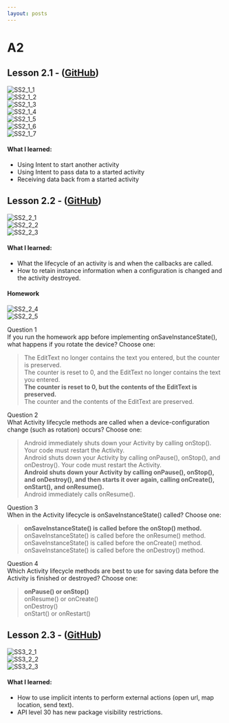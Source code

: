 ```yaml
---
layout: posts
---
```


# A2

## Lesson 2.1 - ([GitHub](https://github.com/mgatesdehn/CS5520/tree/main/Assignment2/lesson2_1))
![SS2_1_1](https://raw.githubusercontent.com/mgatesdehn/CS5520/gh-pages/images/Assignment2/SS2_1_1.png)\
![SS2_1_2](https://raw.githubusercontent.com/mgatesdehn/CS5520/gh-pages/images/Assignment2/SS2_1_2.png)\
![SS2_1_3](https://raw.githubusercontent.com/mgatesdehn/CS5520/gh-pages/images/Assignment2/SS2_1_3.png)\
![SS2_1_4](https://raw.githubusercontent.com/mgatesdehn/CS5520/gh-pages/images/Assignment2/SS2_1_4.png)\
![SS2_1_5](https://raw.githubusercontent.com/mgatesdehn/CS5520/gh-pages/images/Assignment2/SS2_1_5.png)\
![SS2_1_6](https://raw.githubusercontent.com/mgatesdehn/CS5520/gh-pages/images/Assignment2/SS2_1_6.png)\
![SS2_1_7](https://raw.githubusercontent.com/mgatesdehn/CS5520/gh-pages/images/Assignment2/SS2_1_7.png)

#### What I learned:
- Using Intent to start another activity
- Using Intent to pass data to a started activity
- Receiving data back from a started activity

## Lesson 2.2 - ([GitHub](https://github.com/mgatesdehn/CS5520/tree/main/Assignment2/lesson2_2))
![SS2_2_1](https://raw.githubusercontent.com/mgatesdehn/CS5520/gh-pages/images/Assignment2/SS2_2_1.png)\
![SS2_2_2](https://raw.githubusercontent.com/mgatesdehn/CS5520/gh-pages/images/Assignment2/SS2_2_2.png)\
![SS2_2_3](https://raw.githubusercontent.com/mgatesdehn/CS5520/gh-pages/images/Assignment2/SS2_2_3.png)

#### What I learned:
- What the lifecycle of an activity is and when the callbacks are called.
- How to retain instance information when a configuration is changed and the activity destroyed.

#### Homework
![SS2_2_4](https://raw.githubusercontent.com/mgatesdehn/CS5520/gh-pages/images/Assignment2/SS2_2_4.png)\
![SS2_2_5](https://raw.githubusercontent.com/mgatesdehn/CS5520/gh-pages/images/Assignment2/SS2_2_5.png)

Question 1\
If you run the homework app before implementing onSaveInstanceState(), what happens if you rotate the device? Choose one:

> The EditText no longer contains the text you entered, but the counter is preserved.\
    The counter is reset to 0, and the EditText no longer contains the text you entered.\
    **The counter is reset to 0, but the contents of the EditText is preserved.**\
    The counter and the contents of the EditText are preserved.

Question 2\
What Activity lifecycle methods are called when a device-configuration change (such as rotation) occurs? Choose one:

> Android immediately shuts down your Activity by calling onStop(). Your code must restart the Activity.\
    Android shuts down your Activity by calling onPause(), onStop(), and onDestroy(). Your code must restart the Activity.\
    **Android shuts down your Activity by calling onPause(), onStop(), and onDestroy(), and then starts it over again, calling onCreate(), onStart(), and onResume().**\
    Android immediately calls onResume().

Question 3\
When in the Activity lifecycle is onSaveInstanceState() called? Choose one:

> **onSaveInstanceState() is called before the onStop() method.**\
    onSaveInstanceState() is called before the onResume() method.\
    onSaveInstanceState() is called before the onCreate() method.\
    onSaveInstanceState() is called before the onDestroy() method.

Question 4\
Which Activity lifecycle methods are best to use for saving data before the Activity is finished or destroyed? Choose one:

> **onPause() or onStop()**\
    onResume() or onCreate()\
    onDestroy()\
    onStart() or onRestart()

## Lesson 2.3 - ([GitHub](https://github.com/mgatesdehn/CS5520/tree/main/Assignment2/lesson2_3))
![SS3_2_1](https://raw.githubusercontent.com/mgatesdehn/CS5520/gh-pages/images/Assignment2/3_2_1.png)\
![SS3_2_2](https://raw.githubusercontent.com/mgatesdehn/CS5520/gh-pages/images/Assignment2/3_2_2.png)\
![SS3_2_3](https://raw.githubusercontent.com/mgatesdehn/CS5520/gh-pages/images/Assignment2/3_2_3.png)

#### What I learned:
- How to use implicit intents to perform external actions (open url, map location, send text).
- API level 30 has new package visibility restrictions.

